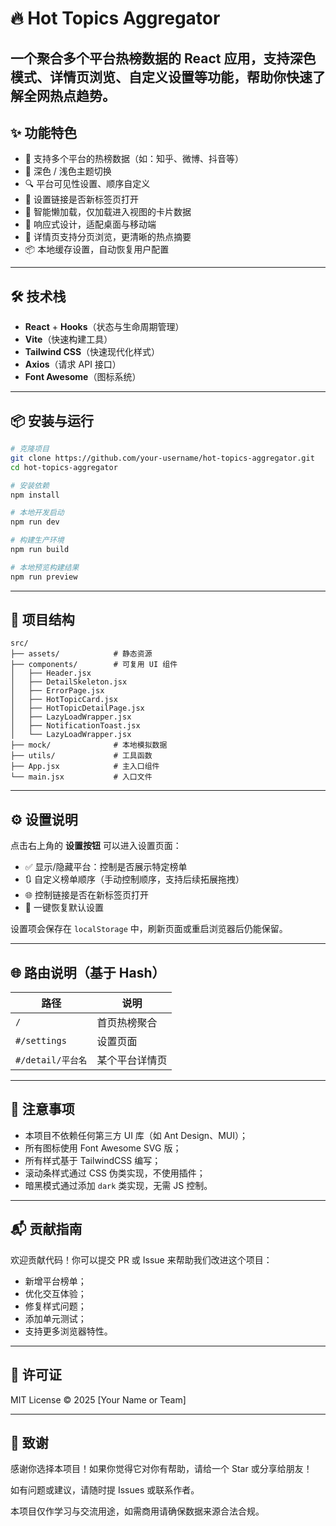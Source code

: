 
# 🔥 Hot Topics Aggregator

一个聚合多个平台热榜数据的 React 应用，支持深色模式、详情页浏览、自定义设置等功能，帮助你快速了解全网热点趋势。
---

## ✨ 功能特色

- 🚀 支持多个平台的热榜数据（如：知乎、微博、抖音等）
- 🎨 深色 / 浅色主题切换
- 🔍 平台可见性设置、顺序自定义
- 🔗 设置链接是否新标签页打开
- 🧠 智能懒加载，仅加载进入视图的卡片数据
- 📱 响应式设计，适配桌面与移动端
- 📄 详情页支持分页浏览，更清晰的热点摘要
- 📦 本地缓存设置，自动恢复用户配置

---

## 🛠 技术栈

- **React** + **Hooks**（状态与生命周期管理）
- **Vite**（快速构建工具）
- **Tailwind CSS**（快速现代化样式）
- **Axios**（请求 API 接口）
- **Font Awesome**（图标系统）

---

## 📦 安装与运行

```bash
# 克隆项目
git clone https://github.com/your-username/hot-topics-aggregator.git
cd hot-topics-aggregator

# 安装依赖
npm install

# 本地开发启动
npm run dev

# 构建生产环境
npm run build

# 本地预览构建结果
npm run preview
```

---

## 📁 项目结构

```
src/
├── assets/            # 静态资源
├── components/        # 可复用 UI 组件
│   ├── Header.jsx
│   ├── DetailSkeleton.jsx
│   ├── ErrorPage.jsx
│   ├── HotTopicCard.jsx
│   ├── HotTopicDetailPage.jsx
│   ├── LazyLoadWrapper.jsx
│   ├── NotificationToast.jsx
│   └── LazyLoadWrapper.jsx
├── mock/              # 本地模拟数据
├── utils/             # 工具函数
├── App.jsx            # 主入口组件
└── main.jsx           # 入口文件
```

---

## ⚙️ 设置说明

点击右上角的 **设置按钮** 可以进入设置页面：

- ✅ 显示/隐藏平台：控制是否展示特定榜单
- 🔃 自定义榜单顺序（手动控制顺序，支持后续拓展拖拽）
- 🌐 控制链接是否在新标签页打开
- 🧹 一键恢复默认设置

设置项会保存在 `localStorage` 中，刷新页面或重启浏览器后仍能保留。

---

## 🌐 路由说明（基于 Hash）

| 路径               | 说明             |
|--------------------|------------------|
| `/`                | 首页热榜聚合      |
| `#/settings`       | 设置页面         |
| `#/detail/平台名`  | 某个平台详情页   |

---
## 📌 注意事项

- 本项目不依赖任何第三方 UI 库（如 Ant Design、MUI）；
- 所有图标使用 Font Awesome SVG 版；
- 所有样式基于 TailwindCSS 编写；
- 滚动条样式通过 CSS 伪类实现，不使用插件；
- 暗黑模式通过添加 `dark` 类实现，无需 JS 控制。

---

## 📬 贡献指南

欢迎贡献代码！你可以提交 PR 或 Issue 来帮助我们改进这个项目：

- 新增平台榜单；
- 优化交互体验；
- 修复样式问题；
- 添加单元测试；
- 支持更多浏览器特性。

---

## 📜 许可证

MIT License © 2025 [Your Name or Team]

---

## 🙌 致谢

感谢你选择本项目！如果你觉得它对你有帮助，请给一个 Star 或分享给朋友！

如有问题或建议，请随时提 Issues 或联系作者。

本项目仅作学习与交流用途，如需商用请确保数据来源合法合规。
